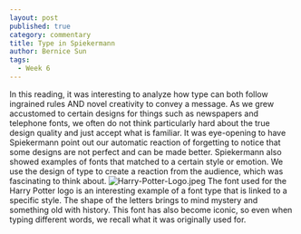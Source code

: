```yaml
---
layout: post
published: true
category: commentary
title: Type in Spiekermann
author: Bernice Sun
tags:
  - Week 6
---
```


In this reading, it was interesting to analyze how type can both follow ingrained rules AND novel creativity to convey a message. As we grew accustomed to certain designs for things such as newspapers and telephone fonts, we often do not think particularly hard about the true design quality and just accept what is familiar. It was eye-opening to have Spiekermann point out our automatic reaction of forgetting to notice that some designs are not perfect and can be made better. Spiekermann also showed examples of fonts that matched to a certain style or emotion. We use the design of type to create a reaction from the audience, which was fascinating to think about.
![Harry-Potter-Logo.jpeg]({{site.baseurl}}/assets/Harry-Potter-Logo.jpeg)
The font used for the Harry Potter logo is an interesting example of a font type that is linked to a specific style. The shape of the letters brings to mind mystery and something old with history. This font has also become iconic, so even when typing different words, we recall what it was originally used for.